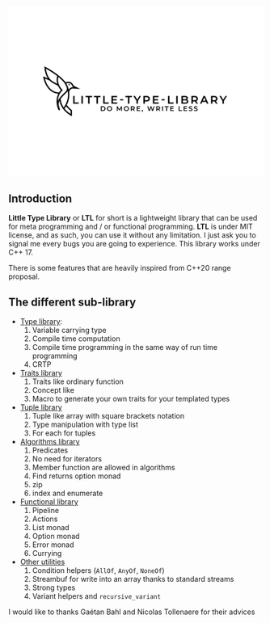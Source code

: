 ![](LTL.png)

## Introduction
**Little Type Library** or **LTL** for short is a lightweight library that can be used for meta programming and / or functional programming.
**LTL** is under MIT license, and as such, you can use it without any limitation. I just ask you to signal me every bugs you are going to experience.
This library works under C++ 17.

There is some features that are heavily inspired from C++20 range proposal.

## The different sub-library
+ [Type library](Doc/Type.md):  
  1. Variable carrying type
  2. Compile time computation
  3. Compile time programming in the same way of run time programming
  4. CRTP
+ [Traits library](Doc/Traits.md)
  1. Traits like ordinary function
  2. Concept like
  3. Macro to generate your own traits for your templated types
+ [Tuple library](Doc/Tuple.md)
  1. Tuple like array with square brackets notation
  2. Type manipulation with type list
  3. For each for tuples
+ [Algorithms library](Doc/algorithms.md)
  1. Predicates
  2. No need for iterators
  3. Member function are allowed in algorithms
  4. Find returns option monad
  5. zip
  6. index and enumerate
+ [Functional library](Doc/Functional.md)
  1. Pipeline
  2. Actions
  3. List monad
  3. Option monad
  4. Error monad
  5. Currying
+ [Other utilities](Doc/Other.md)
  1. Condition helpers (`AllOf`, `AnyOf`, `NoneOf`)
  2. Streambuf for write into an array thanks to standard streams
  3. Strong types
  4. Variant helpers and `recursive_variant`

I would like to thanks Gaétan Bahl and Nicolas Tollenaere for their advices
